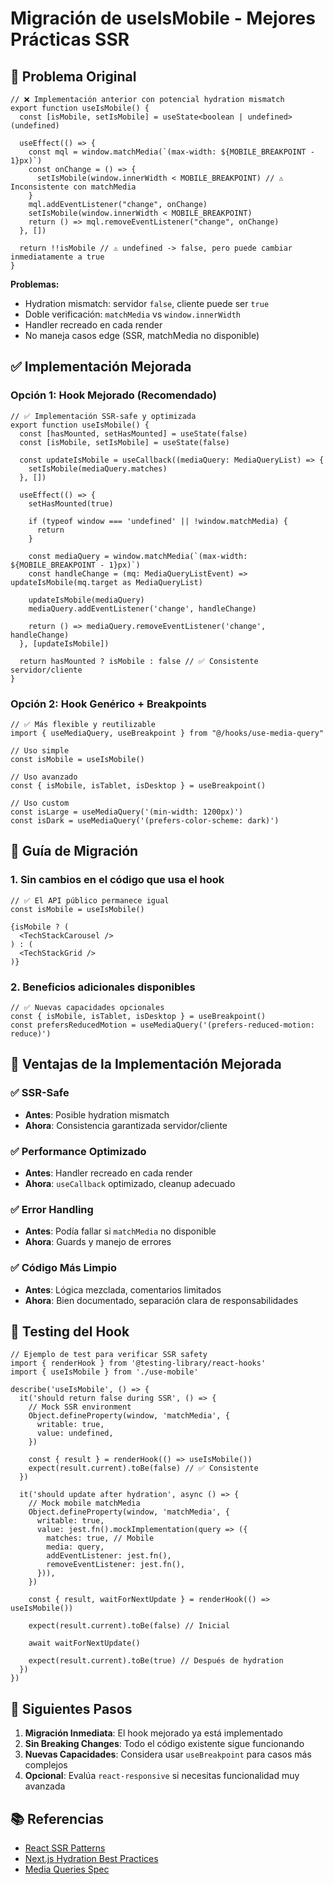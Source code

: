 # Migración de useIsMobile - Mejores Prácticas SSR

## 🚨 Problema Original

```tsx
// ❌ Implementación anterior con potencial hydration mismatch
export function useIsMobile() {
  const [isMobile, setIsMobile] = useState<boolean | undefined>(undefined)

  useEffect(() => {
    const mql = window.matchMedia(`(max-width: ${MOBILE_BREAKPOINT - 1}px)`)
    const onChange = () => {
      setIsMobile(window.innerWidth < MOBILE_BREAKPOINT) // ⚠️ Inconsistente con matchMedia
    }
    mql.addEventListener("change", onChange)
    setIsMobile(window.innerWidth < MOBILE_BREAKPOINT)
    return () => mql.removeEventListener("change", onChange)
  }, [])

  return !!isMobile // ⚠️ undefined -> false, pero puede cambiar inmediatamente a true
}
```

**Problemas:**
- Hydration mismatch: servidor `false`, cliente puede ser `true`
- Doble verificación: `matchMedia` vs `window.innerWidth`
- Handler recreado en cada render
- No maneja casos edge (SSR, matchMedia no disponible)

## ✅ Implementación Mejorada

### Opción 1: Hook Mejorado (Recomendado)

```tsx
// ✅ Implementación SSR-safe y optimizada
export function useIsMobile() {
  const [hasMounted, setHasMounted] = useState(false)
  const [isMobile, setIsMobile] = useState(false)

  const updateIsMobile = useCallback((mediaQuery: MediaQueryList) => {
    setIsMobile(mediaQuery.matches)
  }, [])

  useEffect(() => {
    setHasMounted(true)

    if (typeof window === 'undefined' || !window.matchMedia) {
      return
    }

    const mediaQuery = window.matchMedia(`(max-width: ${MOBILE_BREAKPOINT - 1}px)`)
    const handleChange = (mq: MediaQueryListEvent) => updateIsMobile(mq.target as MediaQueryList)
    
    updateIsMobile(mediaQuery)
    mediaQuery.addEventListener('change', handleChange)
    
    return () => mediaQuery.removeEventListener('change', handleChange)
  }, [updateIsMobile])

  return hasMounted ? isMobile : false // ✅ Consistente servidor/cliente
}
```

### Opción 2: Hook Genérico + Breakpoints

```tsx
// ✅ Más flexible y reutilizable
import { useMediaQuery, useBreakpoint } from "@/hooks/use-media-query"

// Uso simple
const isMobile = useIsMobile()

// Uso avanzado
const { isMobile, isTablet, isDesktop } = useBreakpoint()

// Uso custom
const isLarge = useMediaQuery('(min-width: 1200px)')
const isDark = useMediaQuery('(prefers-color-scheme: dark)')
```

## 🔄 Guía de Migración

### 1. Sin cambios en el código que usa el hook

```tsx
// ✅ El API público permanece igual
const isMobile = useIsMobile()

{isMobile ? (
  <TechStackCarousel />
) : (
  <TechStackGrid />
)}
```

### 2. Beneficios adicionales disponibles

```tsx
// ✅ Nuevas capacidades opcionales
const { isMobile, isTablet, isDesktop } = useBreakpoint()
const prefersReducedMotion = useMediaQuery('(prefers-reduced-motion: reduce)')
```

## 🎯 Ventajas de la Implementación Mejorada

### ✅ SSR-Safe
- **Antes**: Posible hydration mismatch
- **Ahora**: Consistencia garantizada servidor/cliente

### ✅ Performance Optimizado
- **Antes**: Handler recreado en cada render
- **Ahora**: `useCallback` optimizado, cleanup adecuado

### ✅ Error Handling
- **Antes**: Podía fallar si `matchMedia` no disponible  
- **Ahora**: Guards y manejo de errores

### ✅ Código Más Limpio
- **Antes**: Lógica mezclada, comentarios limitados
- **Ahora**: Bien documentado, separación clara de responsabilidades

## 🧪 Testing del Hook

```tsx
// Ejemplo de test para verificar SSR safety
import { renderHook } from '@testing-library/react-hooks'
import { useIsMobile } from './use-mobile'

describe('useIsMobile', () => {
  it('should return false during SSR', () => {
    // Mock SSR environment
    Object.defineProperty(window, 'matchMedia', {
      writable: true,
      value: undefined,
    })
    
    const { result } = renderHook(() => useIsMobile())
    expect(result.current).toBe(false) // ✅ Consistente
  })

  it('should update after hydration', async () => {
    // Mock mobile matchMedia
    Object.defineProperty(window, 'matchMedia', {
      writable: true,
      value: jest.fn().mockImplementation(query => ({
        matches: true, // Mobile
        media: query,
        addEventListener: jest.fn(),
        removeEventListener: jest.fn(),
      })),
    })

    const { result, waitForNextUpdate } = renderHook(() => useIsMobile())
    
    expect(result.current).toBe(false) // Inicial
    
    await waitForNextUpdate()
    
    expect(result.current).toBe(true) // Después de hydration
  })
})
```

## 🚀 Siguientes Pasos

1. **Migración Inmediata**: El hook mejorado ya está implementado
2. **Sin Breaking Changes**: Todo el código existente sigue funcionando
3. **Nuevas Capacidades**: Considera usar `useBreakpoint` para casos más complejos
4. **Opcional**: Evalúa `react-responsive` si necesitas funcionalidad muy avanzada

## 📚 Referencias

- [React SSR Patterns](https://react.dev/reference/react/useEffect#displaying-different-content-on-the-server-and-the-client)
- [Next.js Hydration Best Practices](https://nextjs.org/docs/messages/react-hydration-error)
- [Media Queries Spec](https://developer.mozilla.org/en-US/docs/Web/CSS/CSS_media_queries)
